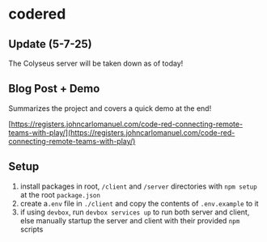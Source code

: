 # codered

## Update (5-7-25)
The Colyseus server will be taken down as of today!

## Blog Post + Demo

Summarizes the project and covers a quick demo at the end!

[https://registers.johncarlomanuel.com/code-red-connecting-remote-teams-with-play/](https://registers.johncarlomanuel.com/code-red-connecting-remote-teams-with-play/)

## Setup

1. install packages in root, `/client` and `/server` directories with `npm setup` at the root `package.json`
2. create a`.env` file in `./client` and copy the contents of `.env.example` to it
3. if using `devbox`, run `devbox services up` to run both server and client, else manually startup the server and client with their provided `npm` scripts
